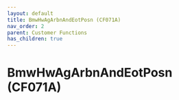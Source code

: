 ```yaml
---
layout: default
title: BmwHwAgArbnAndEotPosn (CF071A)
nav_order: 2
parent: Customer Functions
has_children: true
---
```

# BmwHwAgArbnAndEotPosn (CF071A)
